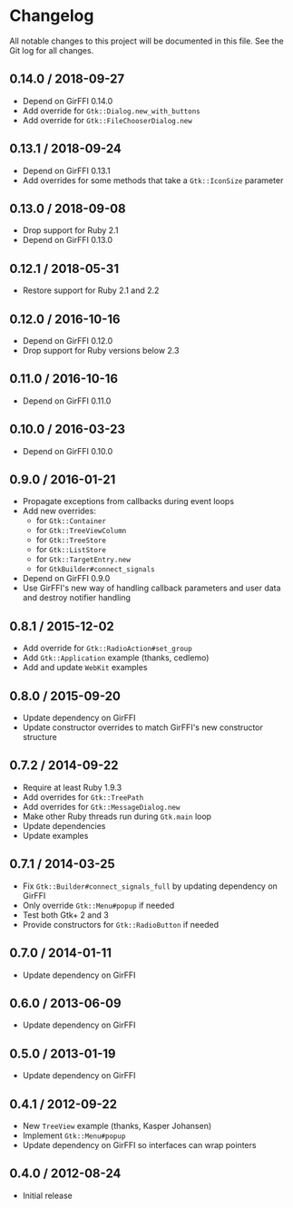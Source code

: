 # Changelog

All notable changes to this project will be documented in this file. See the
Git log for all changes.

## 0.14.0 / 2018-09-27

* Depend on GirFFI 0.14.0
* Add override for `Gtk::Dialog.new_with_buttons`
* Add override for `Gtk::FileChooserDialog.new`

## 0.13.1 / 2018-09-24

* Depend on GirFFI 0.13.1
* Add overrides for some methods that take a `Gtk::IconSize` parameter

## 0.13.0 / 2018-09-08

* Drop support for Ruby 2.1
* Depend on GirFFI 0.13.0

## 0.12.1 / 2018-05-31

* Restore support for Ruby 2.1 and 2.2

## 0.12.0 / 2016-10-16

* Depend on GirFFI 0.12.0
* Drop support for Ruby versions below 2.3

## 0.11.0 / 2016-10-16

* Depend on GirFFI 0.11.0

## 0.10.0 / 2016-03-23

* Depend on GirFFI 0.10.0

## 0.9.0 / 2016-01-21

* Propagate exceptions from callbacks during event loops
* Add new overrides:
  * for `Gtk::Container`
  * for `Gtk::TreeViewColumn`
  * for `Gtk::TreeStore`
  * for `Gtk::ListStore`
  * for `Gtk::TargetEntry.new`
  * for `GtkBuilder#connect_signals`
* Depend on GirFFI 0.9.0
* Use GirFFI's new way of handling callback parameters and user data and
  destroy notifier handling

## 0.8.1 / 2015-12-02

* Add override for `Gtk::RadioAction#set_group`
* Add `Gtk::Application` example (thanks, cedlemo)
* Add and update `WebKit` examples

## 0.8.0 / 2015-09-20

* Update dependency on GirFFI
* Update constructor overrides to match GirFFI's new constructor structure

## 0.7.2 / 2014-09-22

* Require at least Ruby 1.9.3
* Add overrides for `Gtk::TreePath`
* Add overrides for `Gtk::MessageDialog.new`
* Make other Ruby threads run during `Gtk.main` loop
* Update dependencies
* Update examples

## 0.7.1 / 2014-03-25

* Fix `Gtk::Builder#connect_signals_full` by updating dependency on GirFFI
* Only override `Gtk::Menu#popup` if needed
* Test both Gtk+ 2 and 3
* Provide constructors for `Gtk::RadioButton` if needed

## 0.7.0 / 2014-01-11

* Update dependency on GirFFI

## 0.6.0 / 2013-06-09

* Update dependency on GirFFI

## 0.5.0 / 2013-01-19

* Update dependency on GirFFI

## 0.4.1 / 2012-09-22

* New `TreeView` example (thanks, Kasper Johansen)
* Implement `Gtk::Menu#popup`
* Update dependency on GirFFI so interfaces can wrap pointers

## 0.4.0 / 2012-08-24

* Initial release
